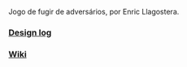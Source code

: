Jogo de fugir de adversários, por Enric Llagostera.

### [Design log](https://github.com/enricllagostera/Fugir/wiki/Design-log)

### [Wiki](https://github.com/enricllagostera/Fugir/wiki)
